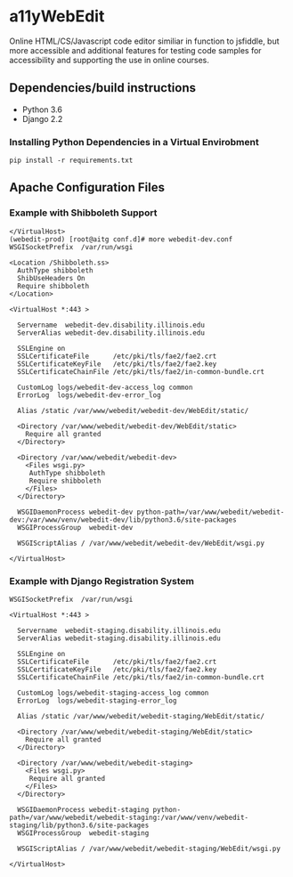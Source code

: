 # a11yWebEdit
Online HTML/CS/Javascript code editor similiar in function to jsfiddle, but more accessible and additional features for testing code samples for accessibility and supporting the use in online courses.



## Dependencies/build instructions

* Python 3.6
* Django 2.2


### Installing Python Dependencies in a Virtual Envirobment

```
pip install -r requirements.txt
```

## Apache Configuration Files

### Example with Shibboleth Support

```
</VirtualHost>
(webedit-prod) [root@aitg conf.d]# more webedit-dev.conf 
WSGISocketPrefix  /var/run/wsgi

<Location /Shibboleth.ss>
  AuthType shibboleth
  ShibUseHeaders On
  Require shibboleth
</Location>

<VirtualHost *:443 >

  Servername  webedit-dev.disability.illinois.edu
  ServerAlias webedit-dev.disability.illinois.edu

  SSLEngine on
  SSLCertificateFile      /etc/pki/tls/fae2/fae2.crt
  SSLCertificateKeyFile   /etc/pki/tls/fae2/fae2.key
  SSLCertificateChainFile /etc/pki/tls/fae2/in-common-bundle.crt

  CustomLog logs/webedit-dev-access_log common
  ErrorLog  logs/webedit-dev-error_log 
  
  Alias /static /var/www/webedit/webedit-dev/WebEdit/static/

  <Directory /var/www/webedit/webedit-dev/WebEdit/static>
    Require all granted
  </Directory>

  <Directory /var/www/webedit/webedit-dev>
    <Files wsgi.py>
     AuthType shibboleth
     Require shibboleth
    </Files>
  </Directory>

  WSGIDaemonProcess webedit-dev python-path=/var/www/webedit/webedit-dev:/var/www/venv/webedit-dev/lib/python3.6/site-packages
  WSGIProcessGroup  webedit-dev

  WSGIScriptAlias / /var/www/webedit/webedit-dev/WebEdit/wsgi.py 

</VirtualHost>
```

### Example with Django Registration System

```
WSGISocketPrefix  /var/run/wsgi

<VirtualHost *:443 >

  Servername  webedit-staging.disability.illinois.edu
  ServerAlias webedit-staging.disability.illinois.edu

  SSLEngine on
  SSLCertificateFile      /etc/pki/tls/fae2/fae2.crt
  SSLCertificateKeyFile   /etc/pki/tls/fae2/fae2.key
  SSLCertificateChainFile /etc/pki/tls/fae2/in-common-bundle.crt

  CustomLog logs/webedit-staging-access_log common
  ErrorLog  logs/webedit-staging-error_log 
  
  Alias /static /var/www/webedit/webedit-staging/WebEdit/static/

  <Directory /var/www/webedit/webedit-staging/WebEdit/static>
    Require all granted
  </Directory>

  <Directory /var/www/webedit/webedit-staging>
    <Files wsgi.py>
     Require all granted
    </Files>
  </Directory>

  WSGIDaemonProcess webedit-staging python-path=/var/www/webedit/webedit-staging:/var/www/venv/webedit-staging/lib/python3.6/site-packages
  WSGIProcessGroup  webedit-staging

  WSGIScriptAlias / /var/www/webedit/webedit-staging/WebEdit/wsgi.py 

</VirtualHost>
```


